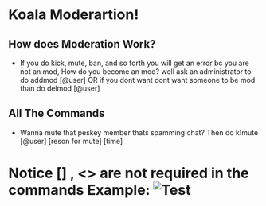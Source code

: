 # Koala Moderartion!

## How does Moderation Work?
- If you do kick, mute, ban, and so forth you will get an error bc you are not an mod, How do you become an mod? well ask an administrator to do addmod [@user] OR if you dont want dont want someone to be mod than do delmod [@user]

## All The Commands

- Wanna mute that peskey member thats spamming chat? Then do k!mute [@user] [reson for mute] [time]













# Notice [] , <> are not required in the commands Example: ![Test](https://tea.wheres-my-ta.co/gZy15.png)

